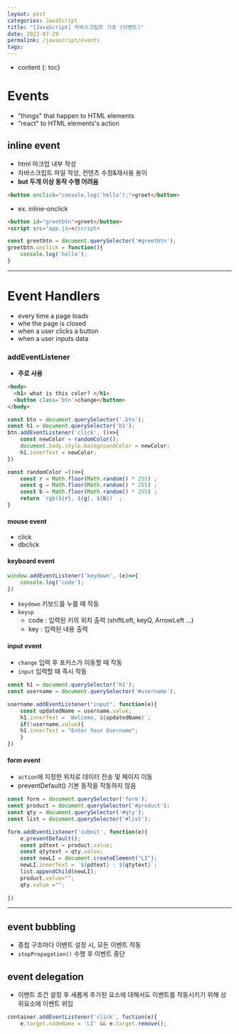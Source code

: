 ```yaml
---
layout: post
categories: JavaScript
title: "[JavaScript] 자바스크립트 기초 (이벤트)"
date: 2023-07-29
permalink: /javascript/events
tags:
---
```

* content
{: toc}



# Events
- "things" that happen to HTML elements
- "react" to HTML elements's action
	
## inline event
- html 마크업 내부 작성
- 자바스크립트 파일 작성, 컨텐츠 수정&재사용 용이  
- **but 두개 이상 동작 수행 어려움**

```html
<button onclick="console.log('hello');">greet</button>
```

-  ex. inline-onclick


```html
<button id="greetbtn">greet</button>
<script src="app.js></script>
```

```js
const greetbtn = document.querySelector('#greetbtn');
greetbtn.onclick = function(){
	console.log('hello');
}
```


---
# Event Handlers
- every time a page loads
- whe the page is closed
- when a user clicks a button
- when a user inputs data
### addEventListener
- **주로 사용**

```html
<body>
  <h1> what is this color? </h1>
  <button class='btn'>change</button>
</body>
```

```js
const btn = document.querySelector('.btn');
const h1 = document.querySelector('h1');
btn.addEventListener('click', ()=>{
	const newColor = randomColor();
  	document.body.style.backgroundColor = newColor;
  	h1.innerText = newColor;
})

const randomColor =()=>{
	const r = Math.floor(Math.random() * 255) ;
	const g = Math.floor(Math.random() * 255) ;
	const b = Math.floor(Math.random() * 255) ;
	return `rgb(${r}, ${g}, ${b})` ;
}

```

#### mouse event

- click
- dbclick

#### keyboard event

```js
window.addEventListener('keydown', (e)=>{
	console.log('code');
})
```

- `keydown` 키보드를 누를 때 작동
- `keyup`
    - code : 입력된 키의 위치 출력 (shiftLeft, keyQ, ArrowLeft ...)
    - key : 입력된 내용 출력

#### input event

- `change` 입력 후 포커스가 이동할 때 작동
- `input` 입력할 때 즉시 작동

```js
const h1 = document.querySelector('h1');
const username = document.querySelector('#username');

username.addEventListener("input", function(e){
    const updatedName = username.value;
    h1.innerText = `Welcome, ${updatedName}`;
    if(!username.value){
    h1.innerText = "Enter Your Username";
    }
})
```

#### form event
- `action`에 지정한 위치로 데이터 전송 및 페이지 이동
- <span style='color:var(--mk-color-red)'>preventDefault()</span> 기본 동작을 작동하지 않음

```js
const form = document.querySelector('form');
const product = document.querySelector('#product');
const qty = document.querySelector('#qty');
const list = document.querySelector('#list');

form.addEventListener('submit', function(e){
    e.preventDefault();
    const pdtext = product.value;
    const qtytext = qty.value;
    const newLI = document.createElement("LI");
    newLI.innerText = `${pdtext} : ${qtytext}`;
    list.appendChild(newLI);
    product.value="";
    qty.value ="";
    
})
```

  
---

## event bubbling
- 중첩 구조마다 이벤트 설정 시, 모든 이벤트 작동
- `stopPropagation()` 수행 후 이벤트 중단


## event delegation
- 이벤트 조건 설정 후 새롭게 추가된 요소에 대해서도 이벤트를 작동시키기 위해 상위요소에 이벤트 위임

```js
container.addEventListener('click', fuction(e){
	e.target.nodeName = 'LI' && e.target.remove();
```



